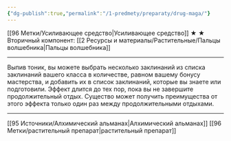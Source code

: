 ```yaml
---
{"dg-publish":true,"permalink":"/1-predmety/preparaty/drug-maga/"}
---
```


[[96 Метки/Усиливающее средство\|Усиливающее средство]]
★ ★
Вторичный компонент: [[2 Ресурсы и материалы/Растительные/Пальцы волшебника\|Пальцы волшебника]]
___
Выпив тоник, вы можете выбрать несколько заклинаний из списка заклинаний вашего класса в количестве, равном вашему бонусу мастерства, и добавить их в список заклинаний, которые вы знаете или подготовили. Эффект длится до тех пор, пока вы не завершите продолжительный отдых. Существо может получить преимущества от этого эффекта только один раз между продолжительными отдыхами.
___
[[95 Источники/Алхимический альманах\|Алхимический альманах]] [[96 Метки/растительный препарат\|растительный препарат]]
